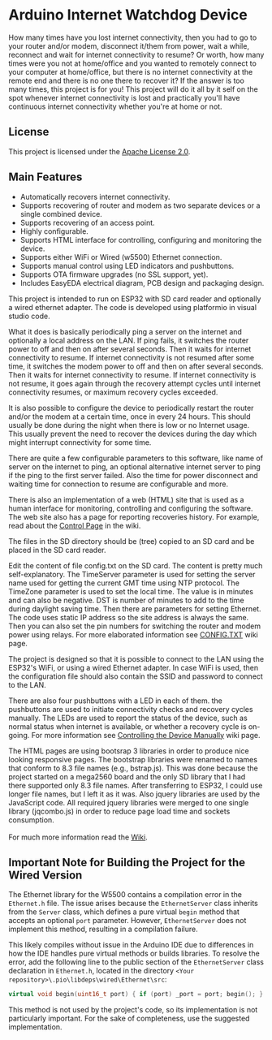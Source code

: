Arduino Internet Watchdog Device
================================

How many times have you lost internet connectivity, then you had to go to your router and/or modem, disconnect it/them from power, wait a while,  reconnect and wait for internet connectivity to resume? Or worth, how many times were you not at home/office and you wanted to remotely connect to your computer at home/office, but there is no internet connectivity at the remote end and there is no one there to recover it? If the answer is too many times, this project is for you! This project will do it all by it self on the spot whenever internet connectivity is lost and practically you'll have continuous internet connectivity whether you're at home or not.
<br/>
## License
This project is licensed under the [Apache License 2.0](LICENSE).
<h2>Main Features</h2>

  - Automatically recovers internet connectivity.
  - Supports recovering of router and modem as two separate devices or a single combined device.
  - Supports recovering of an access point.
  - Highly configurable.
  - Supports HTML interface for controlling, configuring and monitoring the device.
  - Supports either WiFi or Wired (w5500) Ethernet connection.
  - Supports manual control using LED indicators and pushbuttons.
  - Supports OTA firmware upgrades (no SSL support, yet).
  - Includes EasyEDA electrical diagram, PCB design and packaging design.

This project is intended to run on ESP32 with SD card reader and optionally a wired ethernet adapter. The code is developed using platformio in visual studio code.

What it does is basically periodically ping a server on the internet and optionally a local address on the LAN. If ping fails, it switches the router power to off and then on after several seconds. Then it waits for internet connectivity to resume. If internet connectivity is not resumed after some time, it switches the modem power to off and then on after several seconds. Then it waits for internet connectivity to resume. If internet connectivity is not resume, it goes again through the recovery attempt cycles until internet connectivity resumes, or maximum recovery cycles exceeded.

It is also possible to configure the device to periodically restart the router and/or the modem at a certain time, once in every 24 hours. This should usually be done during the night when there is low or no Internet usage. This usually prevent the need to recover the devices during the day which might interrupt connectivity for some time.

There are quite a few configurable parameters to this software, like name of server on the internet to ping, an optional alternative internet server to ping if the ping to the first server failed. Also the time for power disconnect and waiting time for connection to resume are configurable and more.

There is also an implementation of a web (HTML) site that is used as a human interface for monitoring, controlling and configuring the software. The web site also has a page for reporting recoveries history. For example, read about the <a href="https://github.com/boazf/IWG/wiki/Control-Page">Control Page</a> in the wiki.

The files in the SD directory should be (tree) copied to an SD card and be placed in the SD card reader.

Edit the content of file config.txt on the SD card. The content is pretty much self-explanatory. The TimeServer parameter is used for setting the server name used for getting the current GMT time using NTP protocol. The TimeZone parameter is used to set the local time. The value is in minutes and can also be negative. DST is number of minutes to add to the time during daylight saving time. Then there are parameters for setting Ethernet. The code uses static IP address so the site address is always the same. Then you can also set the pin numbers for switching the router and modem power using relays. For more elaborated information see <a href="https://github.com/boazf/IWG/wiki/CONFIG.TXT">CONFIG.TXT</a> wiki page.

The project is designed so that it is possible to connect to the LAN using the ESP32's WiFi, or using a wired Ethernet adapter. In case WiFi is used, then the configuration file should also contain the SSID and password to connect to the LAN.

There are also four pushbuttons with a LED in each of them. the pushbuttons are used to initiate connectivity checks and recovery cycles manually. The LEDs are used to report the status of the device, such as normal status when internet is available, or whether a recovery cycle is on-going. For more information see <a href="https://github.com/boazf/IWG/wiki/Manual-Control">Controlling the Device Manually</a> wiki page.

The HTML pages are using bootsrap 3 libraries in order to produce nice looking responsive pages. The bootstrap libraries were renamed to names that conform to 8.3 file names (e.g., bstrap.js). This was done because the project started on a mega2560 board and the only SD library that I had there supported only 8.3 file names. After transferring to ESP32, I could use longer file names, but I left it as it was. Also jquery libraries are used by the JavaScript code. All required jquery libraries were merged to one single library (jqcombo.js) in order to reduce page load time and sockets consumption.</br></br>
For much more information read the <a href="https://github.com/boazf/IWG/wiki">Wiki</a>.

<h2>Important Note for Building the Project for the Wired Version</h2>

The Ethernet library for the W5500 contains a compilation error in the `Ethernet.h` file. The issue arises because the `EthernetServer` class inherits from the `Server` class, which defines a pure virtual `begin` method that accepts an optional `port` parameter. However, `EthernetServer` does not implement this method, resulting in a compilation failure.

This likely compiles without issue in the Arduino IDE due to differences in how the IDE handles pure virtual methods or builds libraries. To resolve the error, add the following line to the public section of the `EthernetServer` class declaration in `Ethernet.h`, located in the directory `<Your repository>\.pio\libdeps\wired\Ethernet\src`:
```C++
virtual void begin(uint16_t port) { if (port) _port = port; begin(); }
```
This method is not used by the project's code, so its implementation is not particularly important. For the sake of completeness, use the suggested implementation.
